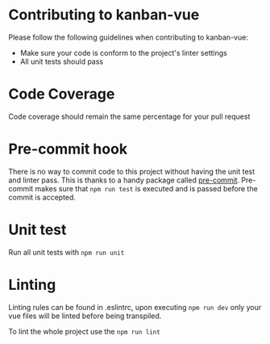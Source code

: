 # Contributing to kanban-vue

Please follow the following guidelines when contributing to kanban-vue:

  - Make sure your code is conform to the project's linter settings
  - All unit tests should pass
  
# Code Coverage
Code coverage should remain the same percentage for your pull request
  
# Pre-commit hook
There is no way to commit code to this project without having the unit test and linter pass. This is thanks to a handy package called [pre-commit](https://github.com/observing/pre-commit). Pre-commit makes sure that `npm run test` is executed and is passed before the commit is accepted.

# Unit test
Run all unit tests with `npm run unit`

# Linting
Linting rules can be found in .eslintrc, upon executing `npm run dev` only your vue files will be linted before being transpiled.

To lint the whole project use the `npm run lint`

